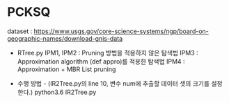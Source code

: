 # PCKSQ

dataset : https://www.usgs.gov/core-science-systems/ngp/board-on-geographic-names/download-gnis-data

- RTree.py
  IPM1, IPM2 : Pruning 방법을 적용하지 않은 탐색법
  IPM3 : Approximation algorithm (def appro)를 적용한 탐색법
  IPM4 : Approximation + MBR List pruning

- 수행 방법 -
  (IR2Tree.py의 line 10, 변수 num에 추출할 데이터 셋의 크기를 설정한다.)
  python3.6 IR2Tree.py
